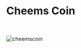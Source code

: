 # Cheems Coin
<br>

![cheemscoin](https://user-images.githubusercontent.com/62005970/199790026-6683969a-7a49-4d58-859e-362233fcd1aa.png)
